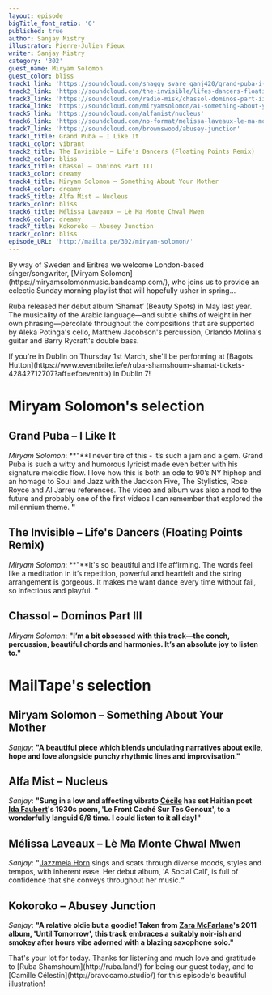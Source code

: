 ```yaml
---
layout: episode
bigTitle_font_ratio: '6'
published: true
author: Sanjay Mistry
illustrator: Pierre-Julien Fieux
writer: Sanjay Mistry
category: '302'
guest_name: Miryam Solomon
guest_color: bliss
track1_link: 'https://soundcloud.com/shaggy_svare_ganj420/grand-puba-i-like-it'
track2_link: 'https://soundcloud.com/the-invisible/lifes-dancers-floating-points-remix'
track3_link: 'https://soundcloud.com/radio-misk/chassol-dominos-part-iii'
track4_link: 'https://soundcloud.com/miryamsolomon/a1-something-about-your-mother'
track5_link: 'https://soundcloud.com/alfamist/nucleus'
track6_link: 'https://soundcloud.com/no-format/melissa-laveaux-le-ma-monte-chwal-mwen-1'
track7_link: 'https://soundcloud.com/brownswood/abusey-junction'
track1_title: Grand Puba – I Like It
track1_color: vibrant
track2_title: The Invisible – Life's Dancers (Floating Points Remix)
track2_color: bliss
track3_title: Chassol – Dominos Part III
track3_color: dreamy
track4_title: Miryam Solomon – Something About Your Mother
track4_color: dreamy
track5_title: Alfa Mist – Nucleus
track5_color: bliss
track6_title: Mélissa Laveaux – Lè Ma Monte Chwal Mwen
track6_color: dreamy
track7_title: Kokoroko – Abusey Junction
track7_color: bliss
episode_URL: 'http://mailta.pe/302/miryam-solomon/'
---
```

<p id="introduction">By way of Sweden and Eritrea we welcome London-based singer/songwriter, [Miryam Solomon](https://miryamsolomonmusic.bandcamp.com/), who joins us to provide an eclectic Sunday morning playlist that will hopefully usher in spring...</p>
<p>Ruba released her debut album ‘Shamat’ (Beauty Spots) in May last year. The musicality of the Arabic language—and subtle shifts of weight in her own phrasing—percolate throughout the compositions that are supported by Aleka Potinga's cello, Matthew Jacobson's percussion, Orlando Molina's guitar and Barry Rycraft's double bass.</p>
<p>If you're in Dublin on Thursday 1st March, she'll be performing at [Bagots Hutton](https://www.eventbrite.ie/e/ruba-shamshoum-shamat-tickets-42842712707?aff=efbeventtix) in Dublin 7!</p>


# Miryam Solomon's selection


## Grand Puba – I Like It
_Miryam Solomon_: **"**I never tire of this - it’s such a jam and a gem. Grand Puba is such a witty and humorous lyricist made even better with his signature melodic flow. I love how this is both an ode to 90’s NY hiphop and an homage to Soul and Jazz with the Jackson Five, The Stylistics, Rose Royce and Al Jarreu references. The video and album was also a nod to the future and probably one of the first videos I can remember that explored the millennium theme. **"**

## The Invisible – Life's Dancers (Floating Points Remix)
_Miryam Solomon_: **"**It's so beautiful and life affirming. The words feel like a meditation in it’s repetition, powerful and heartfelt and the string arrangement is gorgeous. It makes me want dance every time without fail, so infectious and playful.
**"**

## Chassol – Dominos Part III
_Miryam Solomon_: **"**I’m a bit obsessed with this track—the conch, percussion, beautiful chords and harmonies. It’s an absolute joy to listen to.**"**


# MailTape's selection

## Miryam Solomon – Something About Your Mother
_Sanjay_: **"**A beautiful piece which blends undulating narratives about exile, hope and love alongside punchy rhythmic lines and improvisation.**"**

## Alfa Mist – Nucleus
_Sanjay_: **"**Sung in a low and affecting vibrato [Cécile](http://www.cecilemclorinsalvant.com/) has set Haitian poet [Ida Faubert](https://en.wikipedia.org/wiki/Ida_Faubert)'s 1930s poem, 'Le Front Caché Sur Tes Genoux', to a wonderfully languid 6/8 time. I could listen to it all day!**"**

## Mélissa Laveaux – Lè Ma Monte Chwal Mwen
_Sanjay_: **"**[Jazzmeia Horn](https://www.theartistryofjazzhorn.com/) sings and scats through diverse moods, styles and tempos, with inherent ease. Her debut album, 'A Social Call', is full of confidence that she conveys throughout her music.**"**

## Kokoroko – Abusey Junction
_Sanjay_: **"**A relative oldie but a goodie! Taken from [Zara McFarlane](https://www.zaramcfarlane.com/)'s 2011 album, 'Until Tomorrow', this track embraces a suitably noir-ish and smokey after hours vibe adorned with a blazing saxophone solo.**"**

<p id="outroduction">That's your lot for today. Thanks for listening and much love and gratitude to [Ruba Shamshoum](http://ruba.land/) for being our guest today, and to [Camille Célestin](http://bravocamo.studio/) for this episode's beautiful illustration!</p>
